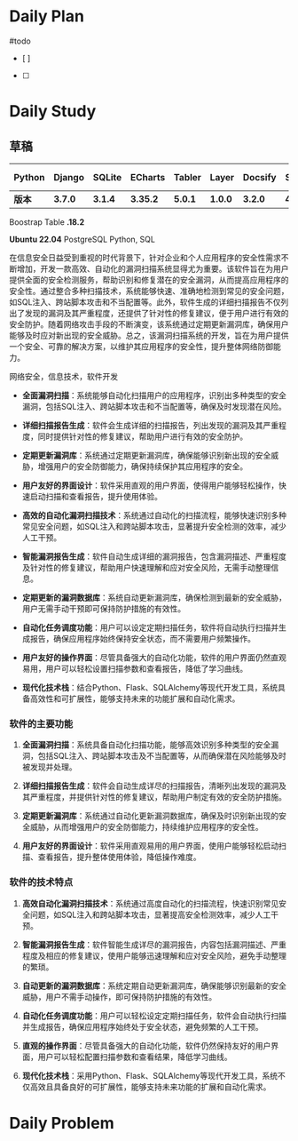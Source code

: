 # Daily Plan
#todo
- [ ] 
- [ ] 
# Daily Study
## 草稿
|Python|Django|SQLite|ECharts|Tabler|Layer|Docsify|SimpleUI|Boostrap Table|
|---|---|---|---|---|---|---|---|---|
|**版本**|**3.7.0**|**3.1.4**|**3.35.2**|**5.0.1**|**1.0.0**|**3.2.0**|**4.11.6**|**2021.1.1**|**1.18.2**|
Boostrap Table **.18.2**

**Ubuntu 22.04**
PostgreSQL
Python, SQL

在信息安全日益受到重视的时代背景下，针对企业和个人应用程序的安全性需求不断增加，开发一款高效、自动化的漏洞扫描系统显得尤为重要。该软件旨在为用户提供全面的安全检测服务，帮助识别和修复潜在的安全漏洞，从而提高应用程序的安全性。通过整合多种扫描技术，系统能够快速、准确地检测到常见的安全问题，如SQL注入、跨站脚本攻击和不当配置等。此外，软件生成的详细扫描报告不仅列出了发现的漏洞及其严重程度，还提供了针对性的修复建议，便于用户进行有效的安全防护。随着网络攻击手段的不断演变，该系统通过定期更新漏洞库，确保用户能够及时应对新出现的安全威胁。总之，该漏洞扫描系统的开发，旨在为用户提供一个安全、可靠的解决方案，以维护其应用程序的安全性，提升整体网络防御能力。

网络安全，信息技术，软件开发

- **全面漏洞扫描**：系统能够自动化扫描用户的应用程序，识别出多种类型的安全漏洞，包括SQL注入、跨站脚本攻击和不当配置等，确保及时发现潜在风险。
    
- **详细扫描报告生成**：软件会生成详细的扫描报告，列出发现的漏洞及其严重程度，同时提供针对性的修复建议，帮助用户进行有效的安全防护。
    
- **定期更新漏洞库**：系统通过定期更新漏洞库，确保能够识别新出现的安全威胁，增强用户的安全防御能力，确保持续保护其应用程序的安全。
    
- **用户友好的界面设计**：软件采用直观的用户界面，使得用户能够轻松操作，快速启动扫描和查看报告，提升使用体验。


- **高效的自动化漏洞扫描技术**：系统通过自动化的扫描流程，能够快速识别多种常见安全问题，如SQL注入和跨站脚本攻击，显著提升安全检测的效率，减少人工干预。
    
- **智能漏洞报告生成**：软件自动生成详细的漏洞报告，包含漏洞描述、严重程度及针对性的修复建议，帮助用户快速理解和应对安全风险，无需手动整理信息。
    
- **定期更新的漏洞数据库**：系统自动更新漏洞库，确保检测到最新的安全威胁，用户无需手动干预即可保持防护措施的有效性。
    
- **自动化任务调度功能**：用户可以设定定期扫描任务，软件将自动执行扫描并生成报告，确保应用程序始终保持安全状态，而不需要用户频繁操作。
    
- **用户友好的操作界面**：尽管具备强大的自动化功能，软件的用户界面仍然直观易用，用户可以轻松设置扫描参数和查看报告，降低了学习曲线。
    
- **现代化技术栈**：结合Python、Flask、SQLAlchemy等现代开发工具，系统具备高效性和可扩展性，能够支持未来的功能扩展和自动化需求。

### 软件的主要功能

1. **全面漏洞扫描**：系统具备自动化扫描功能，能够高效识别多种类型的安全漏洞，包括SQL注入、跨站脚本攻击及不当配置等，从而确保潜在风险能够及时被发现并处理。
    
2. **详细扫描报告生成**：软件会自动生成详尽的扫描报告，清晰列出发现的漏洞及其严重程度，并提供针对性的修复建议，帮助用户制定有效的安全防护措施。
    
3. **定期更新漏洞库**：系统通过自动化更新漏洞数据库，确保及时识别新出现的安全威胁，从而增强用户的安全防御能力，持续维护应用程序的安全性。
    
4. **用户友好的界面设计**：软件采用直观易用的用户界面，使用户能够轻松启动扫描、查看报告，提升整体使用体验，降低操作难度。
    

### 软件的技术特点

1. **高效自动化漏洞扫描技术**：系统通过高度自动化的扫描流程，快速识别常见安全问题，如SQL注入和跨站脚本攻击，显著提高安全检测效率，减少人工干预。
    
2. **智能漏洞报告生成**：软件智能生成详尽的漏洞报告，内容包括漏洞描述、严重程度及相应的修复建议，使用户能够迅速理解和应对安全风险，避免手动整理的繁琐。
    
3. **自动更新的漏洞数据库**：系统定期自动更新漏洞库，确保能够识别最新的安全威胁，用户不需手动操作，即可保持防护措施的有效性。
    
4. **自动化任务调度功能**：用户可以轻松设定定期扫描任务，软件会自动执行扫描并生成报告，确保应用程序始终处于安全状态，避免频繁的人工干预。
    
5. **直观的操作界面**：尽管具备强大的自动化功能，软件仍然保持友好的用户界面，用户可以轻松配置扫描参数和查看结果，降低学习曲线。
    
6. **现代化技术栈**：采用Python、Flask、SQLAlchemy等现代开发工具，系统不仅高效且具备良好的可扩展性，能够支持未来功能的扩展和自动化需求。
# Daily Problem